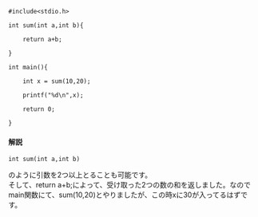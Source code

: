 ```
#include<stdio.h>

int sum(int a,int b){
	
	return a+b;
	
}

int main(){
	
	int x = sum(10,20);
	
	printf("%d\n",x);
	
	return 0;
	
}
```
#### 解説
```
int sum(int a,int b)
```
のように引数を2つ以上とることも可能です。  
そして、return a+b;によって、受け取った2つの数の和を返しました。なのでmain関数にて、sum(10,20)とやりましたが、この時xに30が入ってるはずです。
